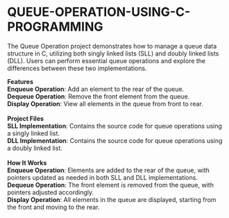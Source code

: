 # QUEUE-OPERATION-USING-C-PROGRAMMING
The Queue Operation project demonstrates how to manage a queue data structure in C, utilizing both singly linked lists (SLL) and doubly linked lists (DLL). Users can perform essential queue operations and explore the differences between these two implementations.

**Features**<br>
**Enqueue Operation**: Add an element to the rear of the queue.<br>
**Dequeue Operation**: Remove the front element from the queue.<br>
**Display Operation**: View all elements in the queue from front to rear.<br>
<br>**Project Files**<br>
**SLL Implementation**: Contains the source code for queue operations using a singly linked list.<br>
**DLL Implementation**: Contains the source code for queue operations using a doubly linked list.<br>
<br>**How It Works**<br>
**Enqueue Operation**: Elements are added to the rear of the queue, with pointers updated as needed in both SLL and DLL implementations.<br>
**Dequeue Operation**: The front element is removed from the queue, with pointers adjusted accordingly.<br>
**Display Operation**: All elements in the queue are displayed, starting from the front and moving to the rear.<br>
